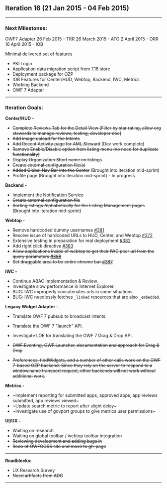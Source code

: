 ## Iteration 16 (21 Jan 2015 - 04 Feb 2015)

***

### Next Milestones:
OWF7 Adapter
26 Feb 2015 - TRR
26 March 2015 - ATO
2 April 2015 - ORR
16 April 2015 - IOB

Minimal delivered set of features
* PKI Login
* Application data migration script from 7.16 store
* Deployment package for OZP
* IOB Features for Center/HUD, Webtop, Backend, IWC, Metrics
* Working Backend
* OWF 7 Adapter


***

### Iteration Goals:
**Center/HUD -**
* ~~Complete Reviews Tab for the Detail View [Filter by star rating, allow org stewards to manage reviews, testing, developer doc]~~
* ~~Add image upload for the Intents~~
* ~~Add Recent Activity page for AML Steward~~ (Dev work complete)
* ~~Remove Enable/Disable option from listing menu (no need for duplicate functionality)~~
* ~~Display Organization Short name on listings~~
* ~~Create external configuration file(s)~~
* ~~Added Global Nav Bar into the Center~~ (Brought into iteration mid-sprint)
* Profile page (Brought into iteration mid-sprint) - In progress 

**Backend -**
* Implement the Notification Service
* ~~Create external configuration file~~
* ~~Sorting listings Alphabetically for the Listing Management pages~~ (Brought into iteration mid-sprint)

**Webtop -**
* Remove hardcoded dummy usernames [#381](https://github.com/ozone-development/ozp-webtop/issues/381)
* Resolve issue of hardcoded URLs to HUD, Center, and Webtop [#372](https://github.com/ozone-development/ozp-webtop/issues/372)
* Extensive testing in preparation for real deployment [#382](https://github.com/ozone-development/ozp-webtop/issues/382)
* Add right click directive [#383](https://github.com/ozone-development/ozp-webtop/issues/383)
* ~~Allow applications inside of webtop to get their IWC peer url from the query parameters [#388](https://github.com/ozone-development/ozp-webtop/issues/388)~~
* ~~Set draggable area to be entire chrome bar [#387](https://github.com/ozone-development/ozp-webtop/issues/387)~~

**IWC -**
* Continue ABAC Implementation & Review.
* Investigate slow performance in Internet Explorer.
* BUG: IWC improperly concatenates urls in some situations.
* BUG: IWC needlessly fetches `_linked` resources that are also `_embedded`.


**Legacy Widget Adapter -**
* Translate OWF 7 pubsub to broadcast intents.
* Translate the OWF 7 "launch" API.
* Investigate LOE for translating the OWF 7 Drag & Drop API.

* ~~OWF.Eventing, OWF.Launcher, documentation and approach for Drag & Drop~~
* ~~Preferences, findWidgets, and a number of other calls work on the OWF 7-based OZP backend.  Since they rely on the server to respond to a window.name transport request, other backends will not work without additional work.~~

**Metrics -**
* ~Implement reporting for submitted apps, approved apps, app reviews submitted, app reviews viewed~
* ~Update search metric to report after slight delay~
* ~Investigate use of govport groups to give metrics user permissions~


**UI/UX -**
*  Waiting on research
*  Waiting on global toolbar / webtop toolbar integration
*  ~~Reviewing development and adding bugs in~~
*  ~~Redo of OWFGOSS site and move to gh-page~~

***

**Roadblocks:**
* UX Research Survey
* ~~Need artifacts from ADG~~


***